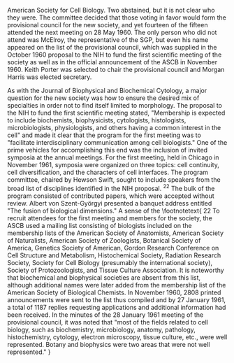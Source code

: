 American Society for Cell Biology. Two abstained, but it is not clear who they were. The committee decided that those voting in favor would form the provisional council for the new society, and yet fourteen of the fifteen attended the next meeting on 28 May 1960. The only person who did not attend was McElroy, the representative of the SGP, but even his name appeared on the list of the provisional council, which was supplied in the October 1960 proposal to the NIH to fund the first scientific meeting of the society as well as in the official announcement of the ASCB in November 1960. Keith Porter was selected to chair the provisional council and Morgan Harris was elected secretary.

As with the Journal of Biophysical and Biochemical Cytology, a major question for the new society was how to ensure the desired mix of specialties in order not to find itself limited to morphology. The proposal to the NIH to fund the first scientific meeting stated, "Membership is expected to include biochemists, biophysicists, cytologists, histologists, microbiologists, physiologists, and others having a common interest in the cell" and made it clear that the program for the first meeting was to "facilitate interdisciplinary communication among cell biologists." One of the prime vehicles for accomplishing this end was the inclusion of invited symposia at the annual meetings. For the first meeting, held in Chicago in November 1961, symposia were organized on three topics: cell continuity, cell diversification, and the characters of cell interfaces. The program committee, chaired by Hewson Swift, sought to include speakers from the broad list of disciplines identified in the NIH proposal. ${ }^{22}$ The bulk of the program consisted of contributed papers, which were accepted without review. Albert von Szent-Györgyi presented a banquet address entitled "The fusion of biological dimensions." A sense of the
\footnotetext{
22 To recruit attendees for the first meeting and members for the society, the ASCB used a mailing list consisting of biologists included on the membership lists of the American Society of Anatomists, American Society of Naturalists, American Society of Zoologists, Botanical Society of America, Genetics Society of American, Gordon Research Conference on Cell Structure and Metabolism, Histochemical Society, Radiation Research Society, Society for Cell Biology (presumably the international society), Society of Protozoologists, and Tissue Culture Association. It is noteworthy that biochemical and biophysical societies are absent from this list, although additional names were later added from the membership list of the American Society of Biological Chemists. In November 1960, 2808 printed announcements were sent to the list thus compiled and by 27 January 1961, a total of 1187 replies requesting applications and additional information had been received. In the minutes of the 28 January 1961 meeting of the provisional council, it was noted that "most of the fields related to cell biology, such as biochemistry, microbiology, anatomy, pathology, histochemistry, cytology, electron microscopy, tissue culture, etc., were well represented. Botany and biophysics were two areas that were not well represented."
}